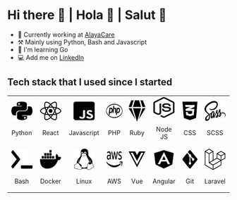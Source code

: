 # Hi there 👋 | Hola 👋 | Salut 👋

- 🏢 Currently working at [AlayaCare](https://www.linkedin.com/company/alayacare-inc)
- ⚒️ Mainly using Python, Bash and Javascript
- 🌱 I'm learning Go
- 💻 Add me on [LinkedIn](https://www.linkedin.com/in/helmerdavila)

## Tech stack that I used since I started

<table>
  <tr>
    <td align="center" width="128">
      <img src="./svg/python.svg" width="48" height="48" alt="Python" />  
      <p>Python</p>
    </td>
    <td align="center" width="128">
      <img src="./svg/react.svg" width="48" height="48" alt="React" />  
      <p>React</p>
    </td>
    <td align="center" width="128">
      <img src="./svg/javascript.svg" width="48" height="48" alt="Javascript" />  
      <p>Javascript</p>
    </td>
    <td align="center" width="128">
      <img src="./svg/php.svg" width="48" height="48" alt="PHP" />  
      <p>PHP</p>
    </td>
    <td align="center" width="128">
      <img src="./svg/ruby.svg" width="48" height="48" alt="Ruby" />  
      <p>Ruby</p>
    </td>
    <td align="center" width="128">
      <img src="./svg/nodejs.svg" width="48" height="48" alt="NodeJS" />  
      <p>Node JS</p>
    </td>
    <td align="center" width="128">
      <img src="./svg/css3.svg" width="48" height="48" alt="CSS" />  
      <p>CSS</p>
    </td>
    <td align="center" width="128">
      <img src="./svg/sass.svg" width="48" height="48" alt="SCSS" />  
      <p>SCSS</p>
    </td>
  </tr>
  <tr>
    <td align="center" width="128">
      <img src="./svg/terminal.svg" width="48" height="48" alt="Bash" />  
      <p>Bash</p>
    </td>
    <td align="center" width="128">
      <img src="./svg/docker.svg" width="48" height="48" alt="Docker" />  
      <p>Docker</p>
    </td>
    <td align="center" width="128">
      <img src="./svg/linux.svg" width="48" height="48" alt="Linux" />  
      <p>Linux</p>
    </td>
    <td align="center" width="128">
      <img src="./svg/aws.svg" width="48" height="48" alt="AWS" />  
      <p>AWS</p>
    </td>
    <td align="center" width="128">
      <img src="./svg/vue.svg" width="48" height="48" alt="Vue" />  
      <p>Vue</p>
    </td>
    <td align="center" width="128">
      <img src="./svg/angular.svg" width="48" height="48" alt="Angular" />  
      <p>Angular</p>
    </td>
    <td align="center" width="128">
      <img src="./svg/git.svg" width="48" height="48" alt="Git" />  
      <p>Git</p>
    </td>
    <td align="center" width="128">
      <img src="./svg/laravel.svg" width="48" height="48" alt="Laravel" />  
      <p>Laravel</p>
    </td>
  </tr>
</table>

<!--
**helmerdavila/helmerdavila** is a ✨ _special_ ✨ repository because its `README.md` (this file) appears on your GitHub profile.

Here are some ideas to get you started:

- 🔭 I’m currently working on ...
- 🌱 I’m currently learning ...
- 👯 I’m looking to collaborate on ...
- 🤔 I’m looking for help with ...
- 💬 Ask me about ...
- 📫 How to reach me: ...
- 😄 Pronouns: ...
- ⚡ Fun fact: ...
-->
